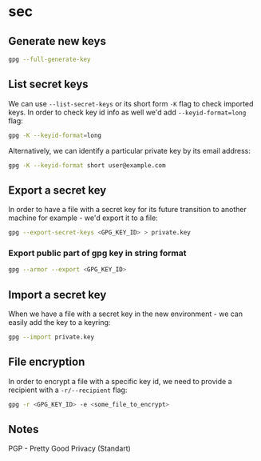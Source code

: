 # sec
## Generate new keys

```bash
gpg --full-generate-key
```

## List secret keys
We can use `--list-secret-keys` or its short form `-K` flag to check
imported keys. In order to check key id info as well we'd add
`--keyid-format=long` flag:

```bash
gpg -K --keyid-format=long
```

Alternatively, we can identify a particular private key by its email address:

```bash
gpg -K --keyid-format short user@example.com
```

## Export a secret key
In order to have a file with a secret key for its future transition to
another machine for example - we'd export it to a file:

```bash
gpg --export-secret-keys <GPG_KEY_ID> > private.key
```
### Export public part of gpg key in string format

```bash
gpg --armor --export <GPG_KEY_ID>
```

## Import a secret key
When we have a file with a secret key in the new environment - we can
easily add the key to a keyring:

```bash
gpg --import private.key
```

## File encryption
In order to encrypt a file with a specific key id, we need to provide a
recipient with a `-r/--recipient` flag:

```bash
gpg -r <GPG_KEY_ID> -e <some_file_to_encrypt>
```

## Notes
PGP - Pretty Good Privacy (Standart)
